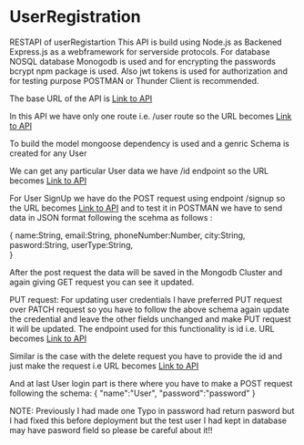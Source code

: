 # UserRegistration
RESTAPI of userRegistartion
This API is build using Node.js as Backened Express.js as a webframework for serverside protocols. For database NOSQL database Monogodb is used and for encrypting the passwords bcrypt npm package is used. Also jwt tokens is used for authorization and for testing purpose POSTMAN or Thunder Client is recommended.

The base URL of the API is [Link to API](https://userregistratiom.herokuapp.com)

In this API we have only one route i.e. /user route so the URL becomes [Link to API](https://userregistratiom.herokuapp.com/user)

To build the model mongoose dependency is used and a genric Schema is created for any User

We can get any particular User data we have /id endpoint so the URL becomes [Link to API](https://userregistratiom.herokuapp.com/user/<id>)

For User SignUp we have do the POST request using endpoint /signup so the URL becomes [Link to API](https://userregistratiom.herokuapp.com/user/signup) and to test it in POSTMAN we have to send data in JSON format following the scehma as follows :

{
    name:String,
    email:String,
    phoneNumber:Number,
    city:String,
    pasword:String,
    userType:String,   
}


After the post request the data will be saved in the Mongodb Cluster and again giving GET request you can see it updated.

PUT request:
For updating user credentials I have preferred PUT request over PATCH request so you have to follow the above schema again update the credential and leave the other fields unchanged and make PUT request it will be updated.
The endpoint used for this functionality is id i.e. URL becomes [Link to API](https://userregistratiom.herokuapp.com/user/<id>)

Similar is the case with the delete request you have to provide the id and just make the request i.e URL becomes [Link to API](https://userregistratiom.herokuapp.com/user/<id>)


And at last User login part is there where you have to make a POST request following the schema:
{
    "name":"User",
    "password":"password"
}


NOTE: Previously I had made one Typo in password had return pasword but I had fixed this before deployment but the test user I had kept in database may have pasword field so please be careful about it!!

